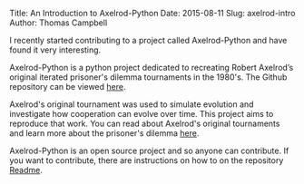 Title: An Introduction to Axelrod-Python
Date: 2015-08-11
Slug: axelrod-intro
Author: Thomas Campbell

I recently started contributing to a project called Axelrod-Python and have
found it very interesting.

Axelrod-Python is a python project dedicated to recreating Robert Axelrod’s
original iterated prisoner's dilemma tournaments in the 1980's. The Github
repository can be viewed [here](https://github.com/Axelrod-Python/Axelrod).

Axelrod's original tournament was used to simulate evolution and investigate how
cooperation can evolve over time. This project aims to reproduce that work. You
can read about Axelrod's original tournaments and learn more about the
prisoner's dilemma
[here](http://axelrod.readthedocs.org/en/latest/background.html).

Axelrod-Python is an open source project and so anyone can contribute. If you
want to contribute, there are instructions on how to on the repository
[Readme](https://github.com/Axelrod-Python/Axelrod).

